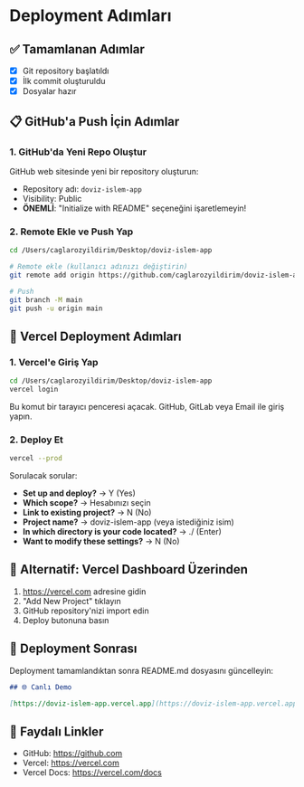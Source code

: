 # Deployment Adımları

## ✅ Tamamlanan Adımlar

- [x] Git repository başlatıldı
- [x] İlk commit oluşturuldu
- [x] Dosyalar hazır

## 📋 GitHub'a Push İçin Adımlar

### 1. GitHub'da Yeni Repo Oluştur

GitHub web sitesinde yeni bir repository oluşturun:
- Repository adı: `doviz-islem-app`
- Visibility: Public
- **ÖNEMLİ**: "Initialize with README" seçeneğini işaretlemeyin!

### 2. Remote Ekle ve Push Yap

```bash
cd /Users/caglarozyildirim/Desktop/doviz-islem-app

# Remote ekle (kullanıcı adınızı değiştirin)
git remote add origin https://github.com/caglarozyildirim/doviz-islem-app.git

# Push
git branch -M main
git push -u origin main
```

## 🚀 Vercel Deployment Adımları

### 1. Vercel'e Giriş Yap

```bash
cd /Users/caglarozyildirim/Desktop/doviz-islem-app
vercel login
```

Bu komut bir tarayıcı penceresi açacak. GitHub, GitLab veya Email ile giriş yapın.

### 2. Deploy Et

```bash
vercel --prod
```

Sorulacak sorular:
- **Set up and deploy?** → Y (Yes)
- **Which scope?** → Hesabınızı seçin
- **Link to existing project?** → N (No)
- **Project name?** → doviz-islem-app (veya istediğiniz isim)
- **In which directory is your code located?** → ./ (Enter)
- **Want to modify these settings?** → N (No)

## 🎯 Alternatif: Vercel Dashboard Üzerinden

1. https://vercel.com adresine gidin
2. "Add New Project" tıklayın
3. GitHub repository'nizi import edin
4. Deploy butonuna basın

## 📝 Deployment Sonrası

Deployment tamamlandıktan sonra README.md dosyasını güncelleyin:

```markdown
## 🌐 Canlı Demo

[https://doviz-islem-app.vercel.app](https://doviz-islem-app.vercel.app)
```

## 🔗 Faydalı Linkler

- GitHub: https://github.com
- Vercel: https://vercel.com
- Vercel Docs: https://vercel.com/docs